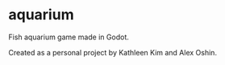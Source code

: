 # aquarium
Fish aquarium game made in Godot.

Created as a personal project by Kathleen Kim and Alex Oshin.
